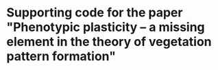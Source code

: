 # Supporting code for the paper "Phenotypic plasticity – a missing element in the theory of vegetation pattern formation"

